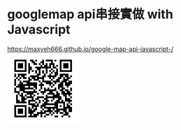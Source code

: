 # googlemap api串接實做 with Javascript
https://maxyeh666.github.io/google-map-api-javascript-/  
<img src="https://github.com/maxyeh666/google-map-api-javascript-/blob/master/qrcode.png">
